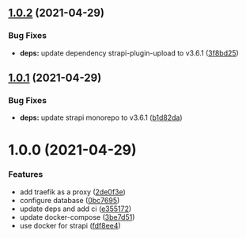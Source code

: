 ## [1.0.2](https://github.com/insuusvenerati/notes-backend/compare/1.0.1...1.0.2) (2021-04-29)


### Bug Fixes

* **deps:** update dependency strapi-plugin-upload to v3.6.1 ([3f8bd25](https://github.com/insuusvenerati/notes-backend/commit/3f8bd258cb9fa0aced0d2907a54f196a1c4b024a))

## [1.0.1](https://github.com/insuusvenerati/notes-backend/compare/1.0.0...1.0.1) (2021-04-29)


### Bug Fixes

* **deps:** update strapi monorepo to v3.6.1 ([b1d82da](https://github.com/insuusvenerati/notes-backend/commit/b1d82dab02345466d9441eae37de5465cc0879cf))

# 1.0.0 (2021-04-29)


### Features

* add traefik as a proxy ([2de0f3e](https://github.com/insuusvenerati/notes-backend/commit/2de0f3e7137e64c3037d4efcbe76506f5ecf27e1))
* configure database ([0bc7695](https://github.com/insuusvenerati/notes-backend/commit/0bc76954a73b088a5b80da2bc2c912c0c5d177fb))
* update deps and add ci ([e355172](https://github.com/insuusvenerati/notes-backend/commit/e355172bb0d84fd1c07157b51fa74965e8af44c9))
* update docker-compose ([3be7d51](https://github.com/insuusvenerati/notes-backend/commit/3be7d518bd60d180d6e6f94f7bf4ef53ace9461c))
* use docker for strapi ([fdf8ee4](https://github.com/insuusvenerati/notes-backend/commit/fdf8ee40408a2f69a5045376f48ed712838841ab))
